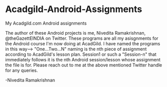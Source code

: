 # Acadgild-Android-Assignments
My Acadgild.com Android assignments

The author of these Android projects is me, Nivedita Ramakrishnan, @theGazettEINDIA on Twitter.
These programs are all my asisgnments for the Android course I'm now doing at AcadGild.
I have named the programs in this way-->
"One...Two...N" naming is the nth piece of assignment according to AcadGild's lesson plan.
Session1 or such a "Session-n" that immediately follows it is the nth Android session/lesson whose assignment the file is for.
Please reach out to me at the above mentioned Twitter handle for any queries.

-Nivedita Ramakrishnan
